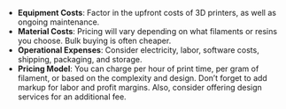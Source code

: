 - **Equipment Costs**: Factor in the upfront costs of 3D printers, as well as ongoing maintenance.
- **Material Costs**: Pricing will vary depending on what filaments or resins you choose. Bulk buying is often cheaper.
- **Operational Expenses**: Consider electricity, labor, software costs, shipping, packaging, and storage.
- **Pricing Model**: You can charge per hour of print time, per gram of filament, or based on the complexity and design. Don’t forget to add markup for labor and profit margins. Also, consider offering design services for an additional fee.